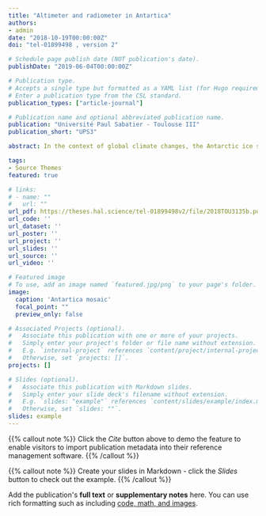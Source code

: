```yaml
---
title: "Altimeter and radiometer in Antartica"
authors:
- admin
date: "2018-10-19T00:00:00Z"
doi: "tel-01899498 , version 2"

# Schedule page publish date (NOT publication's date).
publishDate: "2019-06-04T00:00:00Z"

# Publication type.
# Accepts a single type but formatted as a YAML list (for Hugo requirements).
# Enter a publication type from the CSL standard.
publication_types: ["article-journal"]

# Publication name and optional abbreviated publication name.
publication: "Université Paul Sabatier - Toulouse III"
publication_short: "UPS3"

abstract: In the context of global climate changes, the Antarctic ice sheet contribution to sea-level rise is one of the main uncertainty sources. The extent and extreme meteorological conditions of this continent render remote sensing a useful tool for long term monitoring. Altimetry and radiometry observations in the microwave range reveal variations of the volume of the ice sheet and surface properties of the snowpack. Radar altimeters, provide repeated observations of the surface topography elevation, which allow the quantification of volume variations of the ice sheet. However, the penetration of radar waves in dry and cold snowpack adversely affects the estimated surface elevation. Approaches to minimize the penetration error are all based on a relationship with the backscattering coefficient. Understanding the annual and interannual variations of the backscattering coefficient is thus a key issue in order to improve the estimation accuracy of the surface elevation and to refine the ice-sheet volume trend. This thesis aims at studying the backscattering coefficients acquired by radar altimeters, which until now have received little attention. Radar altimeters on board ENVISAT (S and Ku bands) and SARAL/AltiKa (Ka band) have different sensitivities to the snowpack properties. The annual and interannual variations of the backscattering coefficient at the three bands is investigated. Sensitivity tests are carried out with an electromagnetic model to determine the prevailing snowpack properties that drive the signal. The seasonal signal is sensitive to surface density and roughness at S band, to snow temperature at Ka band and to either snow surface density and roughness or temperature depending on the location on the continent at Ku band. The seasonal signal of the backscattering coefficient is then compared with that of the brightness temperature measured by radiometers on SARAL and SSM/I. The results show a significant influence of surface roughness on brightness temperatures at Ka band, which has often been neglected in brightness temperature modeling studies. This thesis provides a better understanding of the seasonal dynamics of the near surface properties of the Antarctic ice sheet. It also provides new clues to build a more robust corrections of the penetration errors in the future. It highlights the importance of multi-frequency altimetry missions and the potential of the S band to study the seasonal variability in surface roughness. In summary, surface roughness is an important property which should be taken into account for a better modeling of backscattering coefficient and brightness temperature.

tags:
- Source Themes
featured: true

# links:
# - name: ""
#   url: ""
url_pdf: https://theses.hal.science/tel-01899498v2/file/2018TOU3135b.pdf
url_code: ''
url_dataset: ''
url_poster: ''
url_project: ''
url_slides: ''
url_source: ''
url_video: ''

# Featured image
# To use, add an image named `featured.jpg/png` to your page's folder. 
image:
  caption: 'Antartica mosaic'
  focal_point: ""
  preview_only: false

# Associated Projects (optional).
#   Associate this publication with one or more of your projects.
#   Simply enter your project's folder or file name without extension.
#   E.g. `internal-project` references `content/project/internal-project/index.md`.
#   Otherwise, set `projects: []`.
projects: []

# Slides (optional).
#   Associate this publication with Markdown slides.
#   Simply enter your slide deck's filename without extension.
#   E.g. `slides: "example"` references `content/slides/example/index.md`.
#   Otherwise, set `slides: ""`.
slides: example
---
```


{{% callout note %}}
Click the *Cite* button above to demo the feature to enable visitors to import publication metadata into their reference management software.
{{% /callout %}}

{{% callout note %}}
Create your slides in Markdown - click the *Slides* button to check out the example.
{{% /callout %}}

Add the publication's **full text** or **supplementary notes** here. You can use rich formatting such as including [code, math, and images](https://docs.hugoblox.com/content/writing-markdown-latex/).
